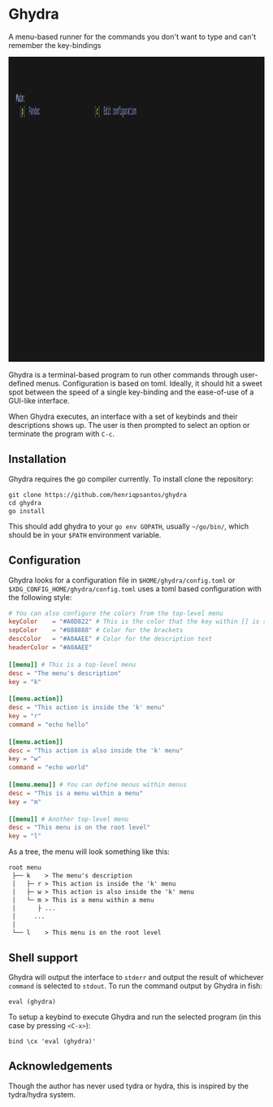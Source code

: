 # Ghydra

A menu-based runner for the commands you don't want to type and can't remember the key-bindings

<img src="./gifs/showcase.gif" height="600">

Ghydra is a terminal-based program to run other commands through user-defined menus. Configuration is based on toml. Ideally, it should hit a sweet spot between the speed of a single key-binding and the ease-of-use of a GUI-like interface.

When Ghydra executes, an interface with a set of keybinds and their descriptions shows up. The user is then prompted to select an option or terminate the program with `C-c`.

## Installation

Ghydra requires the go compiler currently. To install clone the repository:

```
git clone https://github.com/henriqpsantos/ghydra
cd ghydra
go install
```

This should add ghydra to your `go env GOPATH`, usually `~/go/bin/`, which should be in your `$PATH` environment variable.

## Configuration

Ghydra looks for a configuration file in `$HOME/ghydra/config.toml` or `$XDG_CONFIG_HOME/ghydra/config.toml` uses a toml based configuration with the following style:

```toml
# You can also configure the colors from the top-level menu
keyColor    = "#A0D822" # This is the color that the key within [] is shown
sepColor    = "#888888" # Color for the brackets
descColor   = "#A0AAEE" # Color for the description text
headerColor = "#A0AAEE"

[[menu]] # This is a top-level menu
desc = "The menu's description"
key = "k"

[[menu.action]]
desc = "This action is inside the 'k' menu"
key = "r"
command = "echo hello"

[[menu.action]]
desc = "This action is also inside the 'k' menu"
key = "w"
command = "echo world" 

[[menu.menu]] # You can define menus within menus
desc = "This is a menu within a menu"
key = "m"

[[menu]] # Another top-level menu
desc = "This menu is on the root level"
key = "l"
```

As a tree, the menu will look something like this:

```
root menu
 ├── k    > The menu's description 
 │   ├─ r > This action is inside the 'k' menu
 │   ├─ w > This action is also inside the 'k' menu
 │   └─ m > This is a menu within a menu
 │      ├ ...
 │     ...
 │
 └── l    > This menu is on the root level
```

## Shell support

Ghydra will output the interface to `stderr` and output the result of whichever `command` is selected to `stdout`. To run the command output by Ghydra in fish:

```fish
eval (ghydra)
````

To setup a keybind to execute Ghydra and run the selected program (in this case by pressing `<C-x>`):

```fish
bind \cx 'eval (ghydra)'
```

## Acknowledgements

Though the author has never used tydra or hydra, this is inspired by the tydra/hydra system.
